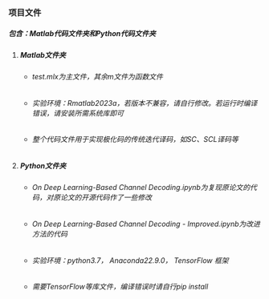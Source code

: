 ### 项目文件

##### 包含：Matlab代码文件夹和Python代码文件夹

1. ##### Matlab文件夹

   - ###### test.mlx为主文件，其余m文件为函数文件

   - ###### 实验环境：Rmatlab2023a，若版本不兼容，请自行修改。若运行时编译错误，请安装所需系统库即可

   - ###### 整个代码文件用于实现极化码的传统迭代译码，如SC、SCL译码等

2. ##### Python文件夹

   - ###### On Deep Learning-Based Channel Decoding.ipynb为复现原论文的代码，对原论文的开源代码作了一些修改

   - ###### On Deep Learning-Based Channel Decoding - Improved.ipynb为改进方法的代码

   - ###### 实验环境：python3.7， Anaconda22.9.0， TensorFlow 框架  

   - ###### 需要TensorFlow等库文件，编译错误时请自行pip install

###### 

###### 

